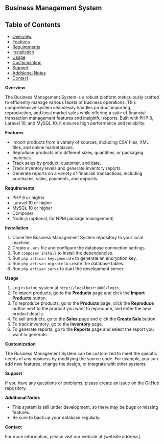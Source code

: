 ## Business Management System

## Table of Contents

* [Overview](#overview)
* [Features](#features)
* [Requirements](#requirements)
* [Installation](#installation)
* [Usage](#usage)
* [Customization](#customization)
* [Support](#support)
* [Additional Notes](#additional-notes)
* [Contact](#contact)

**Overview**

The Business Management System is a robust platform meticulously crafted to efficiently manage various facets of business operations. This comprehensive system seamlessly handles product importing, reproduction, and local market sales while offering a suite of financial transaction management features and insightful reports. Built with PHP 8, Laravel 10, and MySQL 10, it ensures high performance and reliability.

**Features**

* Import products from a variety of sources, including CSV files, XML files, and online marketplaces.
* Reproduce products into different sizes, quantities, or packaging materials.
* Track sales by product, customer, and date.
* Track inventory levels and generate inventory reports.
* Generate reports on a variety of financial transactions, including purchases, sales, payments, and deposits.

**Requirements**

* PHP 8 or higher
* Laravel 10 or higher
* MySQL 10 or higher
* Composer
* Node.js (optional, for NPM package management)

**Installation**

1. Clone the Business Management System repository to your local machine.
2. Create a `.env` file and configure the database connection settings.
3. Run `composer install` to install the dependencies.
4. Run `php artisan key:generate` to generate an encryption key.
5. Run `php artisan migrate` to create the database tables.
6. Run `php artisan serve` to start the development server.

**Usage**

1. Log in to the system at `http://localhost:8000/login`.
2. To import products, go to the **Products** page and click the **Import Products** button.
3. To reproduce products, go to the **Products** page, click the **Reproduce** button next to the product you want to reproduce, and enter the new product details.
4. To sell products, go to the **Sales** page and click the **Create Sale** button.
5. To track inventory, go to the **Inventory** page.
6. To generate reports, go to the **Reports** page and select the report you want to generate.

**Customization**

The Business Management System can be customized to meet the specific needs of any business by modifying the source code. For example, you can add new features, change the design, or integrate with other systems.

**Support**

If you have any questions or problems, please create an issue on the GitHub repository.

**Additional Notes**

* This system is still under development, so there may be bugs or missing features.
* Be sure to back up your database regularly.

**Contact**

For more information, please visit our website at [website address].
